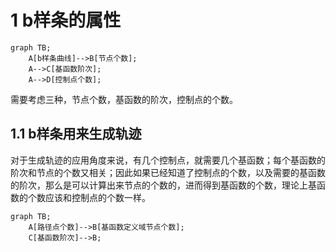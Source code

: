 # 1 b样条的属性

```mermaid
graph TB;
    A[b样条曲线]-->B[节点个数];
	A-->C[基函数阶次];
	A-->D[控制点个数];
```

需要考虑三种，节点个数，基函数的阶次，控制点的个数。

## 1.1 b样条用来生成轨迹

对于生成轨迹的应用角度来说，有几个控制点，就需要几个基函数；每个基函数的阶次和节点的个数又相关；因此如果已经知道了控制点的个数，以及需要的基函数的阶次，那么是可以计算出来节点的个数的，进而得到基函数的个数，理论上基函数的个数应该和控制点的个数一样。

```mermaid
graph TB;
	A[路径点个数]-->B[基函数定义域节点个数];
	C[基函数阶次]-->B;
```

